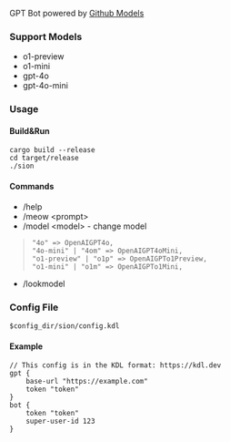 GPT Bot powered by [Github Models](https://github.com/marketplace/models)

### Support Models
- o1-preview 
- o1-mini
- gpt-4o
- gpt-4o-mini


### Usage
#### Build&Run
```
cargo build --release
cd target/release
./sion
```

#### Commands
- /help
- /meow \<prompt\>
- /model \<model\> - change model

>```
>"4o" => OpenAIGPT4o,
>"4o-mini" | "4om" => OpenAIGPT4oMini,
>"o1-preview" | "o1p" => OpenAIGPTo1Preview,
>"o1-mini" | "o1m" => OpenAIGPTo1Mini,
>```
- /lookmodel

### Config File
`$config_dir/sion/config.kdl`

#### Example
```
// This config is in the KDL format: https://kdl.dev
gpt {
    base-url "https://example.com"
    token "token"
}
bot {
    token "token"
    super-user-id 123
}
```